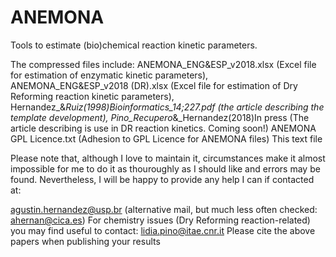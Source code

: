 # ANEMONA
Tools to estimate (bio)chemical reaction kinetic parameters. 

The compressed files include:
ANEMONA_ENG&ESP_v2018.xlsx (Excel file for estimation of enzymatic kinetic parameters),
ANEMONA_ENG&ESP_v2018 (DR).xlsx (Excel file for estimation of Dry Reforming reaction kinetic parameters),
Hernandez_&_Ruiz(1998)Bioinformatics_14;227.pdf (the article describing the template development),
Pino_Recupero_&_Hernandez(2018)In press (The article describing is use in DR reaction kinetics. Coming soon!)
ANEMONA GPL Licence.txt (Adhesion to GPL Licence for ANEMONA files)
This text file 

Please note that, although I love to maintain it, circumstances make it almost impossible for me to do it as thouroughly as I should like and errors may be found. Nevertheless, I will be happy to provide any help I can if contacted at:

agustin.hernandez@usp.br (alternative mail, but much less often checked: ahernan@cica.es)
For chemistry issues (Dry Reforming reaction-related) you may find useful to contact: lidia.pino@itae.cnr.it
Please cite the above papers when publishing your results

